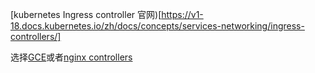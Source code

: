 [kubernetes Ingress controller 官网)[https://v1-18.docs.kubernetes.io/zh/docs/concepts/services-networking/ingress-controllers/]

选择[GCE](https://github.com/kubernetes/ingress-gce/blob/master/README.md)或者[nginx controllers](https://github.com/kubernetes/ingress-nginx/blob/main/README.md)  
